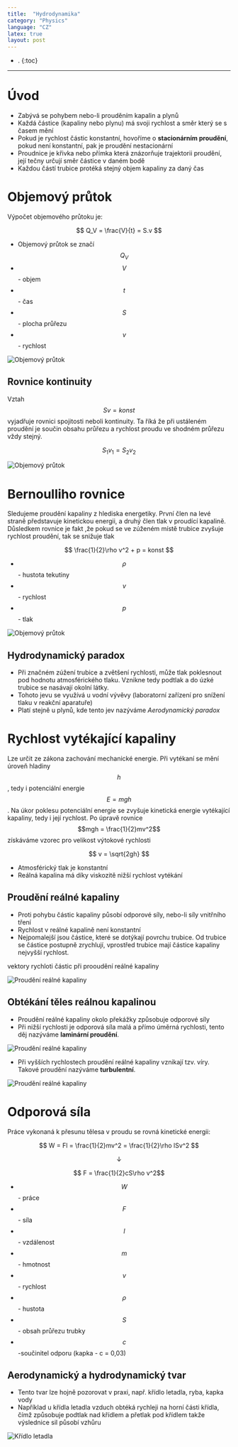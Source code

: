 ```yaml
---
title:  "Hydrodynamika"
category: "Physics"
language: "CZ"
latex: true
layout: post
---
```


- .
{:toc}
---

# Úvod
- Zabývá se pohybem nebo-li prouděním kapalin a plynů
- Každá částice (kapaliny nebo plynu) má svoji rychlost a směr který se s časem mění
- Pokud je rychlost částic konstantní, hovoříme o **stacionárním proudění**, pokud není konstantní, pak je proudění nestacionární
- Proudnice je křivka nebo přímka která znázorňuje trajektorii proudění, její tečny určují směr částice v daném bodě
- Každou částí trubice protéká stejný objem kapaliny za daný čas

# Objemový průtok
Výpočet objemového průtoku je:

$$ Q_V = \frac{V}{t} = S.v $$

- Objemový průtok se značí $$Q_V$$
- $$V$$ - objem
- $$t$$ - čas
- $$S$$ - plocha průřezu
- $$v$$ - rychlost

![Objemový průtok](/assets/img/physics/hydrodynamika/objemovy-prutok.png)

## Rovnice kontinuity

Vztah $$Sv=konst$$ vyjadřuje rovnici spojitosti neboli kontinuity. Ta říká že při ustáleném proudění je součin obsahu průřezu a rychlost proudu ve shodném průřezu vždy stejný. 

$$ S_1v_1 = S_2v_2 $$

![Objemový průtok](/assets/img/physics/hydrodynamika/continuita.png)

# Bernoulliho rovnice
Sledujeme proudění kapaliny z hlediska energetiky. První člen na levé straně představuje kinetickou energii, a druhý člen tlak v proudící kapalině. Důsledkem rovnice je fakt ,že pokud se ve zúženém místě trubice  zvyšuje rychlost proudění, tak se snižuje tlak

$$ \frac{1}{2}\rho v^2 + p = konst $$

- $$\rho$$ - hustota tekutiny
- $$v$$ - rychlost
- $$p$$ - tlak

![Objemový průtok](/assets/img/physics/hydrodynamika/bermulli.png)

## Hydrodynamický paradox
- Při značném zúžení trubice a zvětšení rychlosti, může tlak poklesnout pod hodnotu atmosférického tlaku. Vznikne tedy podtlak a do úzké trubice se nasávají okolní látky. 
- Tohoto jevu se využívá u vodní vývěvy (laboratorní zařízení pro snížení tlaku v reakční aparatuře)
- Platí stejně u plynů, kde tento jev nazýváme _Aerodynamický paradox_

# Rychlost vytékající kapaliny
Lze určit ze zákona zachování mechanické energie. Při vytékaní se mění úroveň hladiny $$h$$, tedy i potenciální energie $$E = mgh$$. Na úkor poklesu potenciální energie se zvyšuje kinetická energie vytékající kapaliny, tedy i její rychlost. Po úpravě rovnice $$mgh = \frac{1}{2}mv^2$$ získáváme vzorec pro velikost výtokové rychlosti

$$ v = \sqrt{2gh} $$

- Atmosférický tlak je konstantní
- Reálná kapalina má díky viskozitě nižší rychlost vytékání

## Proudění reálné kapaliny
- Proti pohybu částic kapaliny působí odporové síly, nebo-li síly vnitřního tření
- Rychlost v reálné kapalině není konstantní
- Nejpomalejší jsou částice, které se dotýkají povrchu trubice. Od trubice se částice postupně zrychlují, vprostřed trubice mají částice kapaliny nejvyšší rychlost.

vektory rychloti částic při prooudění reálné kapaliny

![Proudění reálné kapaliny](/assets/img/physics/hydrodynamika/proudeni-realne-kapaliny.png)

## Obtékání těles reálnou kapalinou
- Proudění reálné kapaliny okolo překážky způsobuje odporové síly
- Při nižší rychlosti je odporová síla malá a přímo úměrná rychlosti, tento děj nazýváme **laminární proudění**.

![Proudění reálné kapaliny](/assets/img/physics/hydrodynamika/laminalni-proudeni.png)

- Při vyšších rychlostech proudění reálné kapaliny vznikají tzv. víry. Takové proudění nazýváme **turbulentní**.

![Proudění reálné kapaliny](/assets/img/physics/hydrodynamika/turbulentni-proudeni.png)

# Odporová síla
Práce vykonaná k přesunu tělesa v proudu se rovná kinetické energii:

$$ W = Fl = \frac{1}{2}mv^2 = \frac{1}{2}\rho lSv^2 $$

$$ \downarrow $$
 
$$ F = \frac{1}{2}cS\rho v^2$$

- $$W$$ - práce
- $$F$$ - síla
- $$l$$ - vzdálenost
- $$m$$ - hmotnost
- $$v$$ - rychlost
- $$\rho$$ - hustota
- $$S$$ - obsah průřezu trubky
- $$c$$  -součinitel odporu (kapka - c = 0,03)

## Aerodynamický a hydrodynamický tvar
- Tento tvar lze hojně pozorovat v praxi, např. křídlo letadla, ryba, kapka vody
- Například u křídla letadla vzduch obtéká rychleji na horní části křídla, čímž způsobuje podtlak nad křídlem a přetlak pod křídlem takže výslednice sil působí vzhůru 

![Křídlo letadla](/assets/img/physics/hydrodynamika/kridlo.png)

